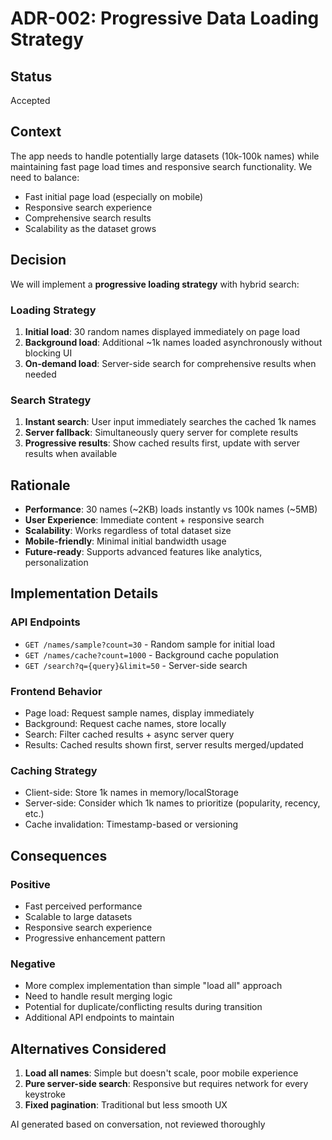 # ADR-002: Progressive Data Loading Strategy

## Status
Accepted

## Context
The app needs to handle potentially large datasets (10k-100k names) while maintaining fast page load times and responsive search functionality. We need to balance:
- Fast initial page load (especially on mobile)
- Responsive search experience
- Comprehensive search results
- Scalability as the dataset grows

## Decision
We will implement a **progressive loading strategy** with hybrid search:

### Loading Strategy
1. **Initial load**: 30 random names displayed immediately on page load
2. **Background load**: Additional ~1k names loaded asynchronously without blocking UI
3. **On-demand load**: Server-side search for comprehensive results when needed

### Search Strategy
1. **Instant search**: User input immediately searches the cached 1k names
2. **Server fallback**: Simultaneously query server for complete results
3. **Progressive results**: Show cached results first, update with server results when available

## Rationale
- **Performance**: 30 names (~2KB) loads instantly vs 100k names (~5MB)
- **User Experience**: Immediate content + responsive search
- **Scalability**: Works regardless of total dataset size
- **Mobile-friendly**: Minimal initial bandwidth usage
- **Future-ready**: Supports advanced features like analytics, personalization

## Implementation Details
### API Endpoints
- `GET /names/sample?count=30` - Random sample for initial load
- `GET /names/cache?count=1000` - Background cache population
- `GET /search?q={query}&limit=50` - Server-side search

### Frontend Behavior
- Page load: Request sample names, display immediately
- Background: Request cache names, store locally
- Search: Filter cached results + async server query
- Results: Cached results shown first, server results merged/updated

### Caching Strategy
- Client-side: Store 1k names in memory/localStorage
- Server-side: Consider which 1k names to prioritize (popularity, recency, etc.)
- Cache invalidation: Timestamp-based or versioning

## Consequences
### Positive
- Fast perceived performance
- Scalable to large datasets
- Responsive search experience
- Progressive enhancement pattern

### Negative
- More complex implementation than simple "load all" approach
- Need to handle result merging logic
- Potential for duplicate/conflicting results during transition
- Additional API endpoints to maintain

## Alternatives Considered
1. **Load all names**: Simple but doesn't scale, poor mobile experience
2. **Pure server-side search**: Responsive but requires network for every keystroke
3. **Fixed pagination**: Traditional but less smooth UX 


AI generated based on conversation, not reviewed thoroughly